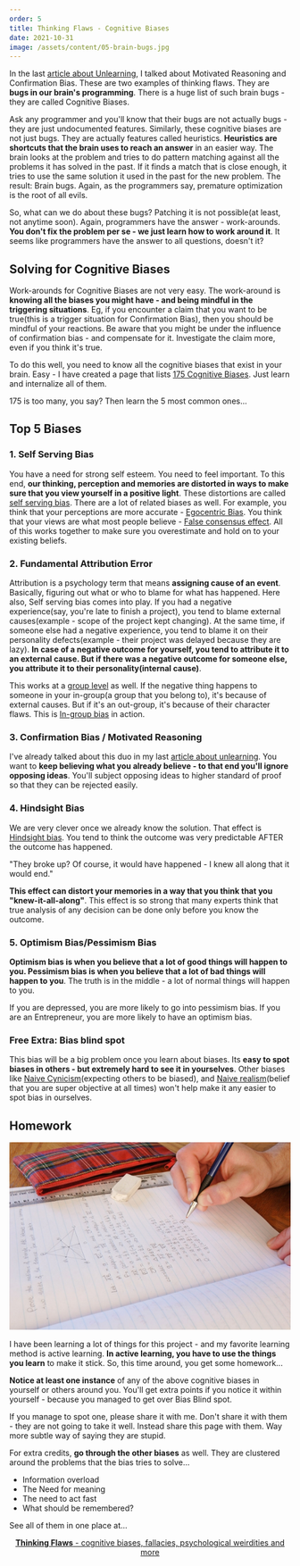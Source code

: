 ```yaml
---
order: 5
title: Thinking Flaws - Cognitive Biases
date: 2021-10-31
image: /assets/content/05-brain-bugs.jpg
---
```


In the last [article about Unlearning](https://mindos.in/posts/04-learning-unlearning/), I talked about Motivated Reasoning and Confirmation Bias. These are two examples of thinking flaws. They are **bugs in our brain's programming**. There is a huge list of such brain bugs - they are called Cognitive Biases.

Ask any programmer and you'll know that their bugs are not actually bugs - they are just undocumented features. Similarly, these cognitive biases are not just bugs. They are actually features called heuristics. **Heuristics are shortcuts that the brain uses to reach an answer** in an easier way. The brain looks at the problem and tries to do pattern matching against all the problems it has solved in the past. If it finds a match that is close enough, it tries to use the same solution it used in the past for the new problem. The result: Brain bugs. Again, as the programmers say, premature optimization is the root of all evils. 

So, what can we do about these bugs? Patching it is not possible(at least, not anytime soon). Again, programmers have the answer - work-arounds. **You don't fix the problem per se - we just learn how to work around it**. It seems like programmers have the answer to all questions, doesn't it?

## Solving for Cognitive Biases

Work-arounds for Cognitive Biases are not very easy. The work-around is **knowing all the biases you might have - and being mindful in the triggering situations**. Eg, if you encounter a claim that you want to be true(this is a trigger situation for Confirmation Bias), then you should be mindful of your reactions. Be aware that you might be under the influence of confirmation bias - and compensate for it. Investigate the claim more, even if you think it's true.

To do this well, you need to know all the cognitive biases that exist in your brain. Easy - I have created a page that lists [175 Cognitive Biases](https://mindos.in/thinking-flaws/). Just learn and internalize all of them. 

175 is too many, you say? Then learn the 5 most common ones...

## Top 5 Biases

### 1. Self Serving Bias

You have a need for strong self esteem. You need to feel important. To this end, **our thinking, perception and memories are distorted in ways to make sure that you view yourself in a positive light**. These distortions are called [self serving bias](https://mindos.in/thinking-flaws/self-serving-bias). There are a lot of related biases as well. For example, you think that your perceptions are more accurate - [Egocentric Bias](https://mindos.in/thinking-flaws/egocentric-bias). You think that your views are what most people believe - [False consensus effect](https://mindos.in/thinking-flaws/false-consensus-effect). All of this works together to make sure you overestimate and hold on to your existing beliefs.

### 2. Fundamental Attribution Error

Attribution is a psychology term that means **assigning cause of an event**. Basically, figuring out what or who to blame for what has happened. Here also, Self serving bias comes into play. If you had a negative experience(say, you're late to finish a project), you tend to blame external causes(example - scope of the project kept changing). At the same time, if someone else had a negative experience, you tend to blame it on their personality defects(example - their project was delayed because they are lazy). **In case of a negative outcome for yourself, you tend to attribute it to an external cause. But if there was a negative outcome for someone else, you attribute it to their personality(internal cause)**.

This works at a [group level](https://mindos.in/thinking-flaws/ultimate-attribution-error) as well. If the negative thing happens to someone in your in-group(a group that you belong to), it's because of external causes. But if it's an out-group, it's because of their character  flaws. This is [In-group bias](https://mindos.in/thinking-flaws/in-group-bias) in action.

### 3. Confirmation Bias / Motivated Reasoning

I've already talked about this duo in my last [article about unlearning](https://mindos.in/posts/04-learning-unlearning/). You want to **keep believing what you already believe - to that end you'll ignore opposing ideas**. You'll subject opposing ideas to higher standard of proof so that they can be rejected easily. 

### 4. Hindsight Bias

We are very clever once we already know the solution. That effect is [Hindsight bias](https://mindos.in/thinking-flaws/hindsight-bias). You tend to think the outcome was very predictable AFTER the outcome has happened. 

"They broke up? Of course, it would have happened - I knew all along that it would end."

**This effect can distort your memories in a way that you think that you "knew-it-all-along"**. This effect is so strong that many experts think that true analysis of any decision can be done only before you know the outcome.

### 5. Optimism Bias/Pessimism Bias

**Optimism bias is when you believe that a lot of good things will happen to you. Pessimism bias is when you believe that a lot of bad things will happen to you**. The truth is in the middle - a lot of normal things will happen to you.

If you are depressed, you are more likely to go into pessimism bias. If you are an Entrepreneur, you are more likely to have an optimism bias. 

### Free Extra: Bias blind spot

This bias will be a big problem once you learn about biases. Its **easy to spot biases in others - but extremely hard to see it in yourselves**. Other biases like [Naive Cynicism](https://mindos.in/thinking-flaws/naive-cynicism)(expecting others to be biased), and [Naive realism](https://mindos.in/thinking-flaws/naive-realism)(belief that you are super objective at all times) won't help make it any easier to spot bias in ourselves.

## Homework

![Homework Section](./homework.jpg)

I have been learning a lot of things for this project - and my favorite learning method is active learning. **In active learning, you have to use the things you learn** to make it stick. So, this time around, you get some homework... 

**Notice at least one instance** of any of the above cognitive biases in yourself or others around you. You'll get extra points if you notice it within yourself - because you managed to get over Bias Blind spot.

If you manage to spot one, please share it with me. Don't share it with them - they are not going to take it well. Instead share this page with them. Way more subtle way of saying they are stupid. 

For extra credits, **go through the other biases** as well. They are clustered around the problems that the bias tries to solve...

- Information overload
- The Need for meaning
- The need to act fast
- What should be remembered?

See all of them in one place at...

<center><a href="https://mindos.in/thinking-flaws/"><strong>Thinking Flaws</strong> - cognitive biases, fallacies, psychological weirdities and more</a></center>
